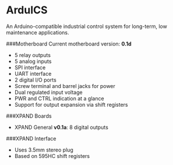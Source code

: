 ArduICS
=======
An Arduino-compatible industrial control system for long-term, low maintenance applications.

###Motherboard
Current motherboard version: **0.1d**
* 5 relay outputs
* 5 analog inputs
* SPI interface
* UART interface
* 2 digital I/O ports
* Screw terminal and barrel jacks for power
* Dual regulated input voltage
* PWR and CTRL indication at a glance
* Support for output expansion via shift registers

###XPAND Boards
* XPAND General **v0.1a**: 8 digital outputs

###XPAND Interface
* Uses 3.5mm stereo plug
* Based on 595HC shift registers